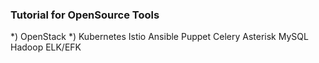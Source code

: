 ### Tutorial for OpenSource Tools ###

*) OpenStack
*) Kubernetes
Istio
Ansible
Puppet
Celery
Asterisk
MySQL
Hadoop
ELK/EFK
